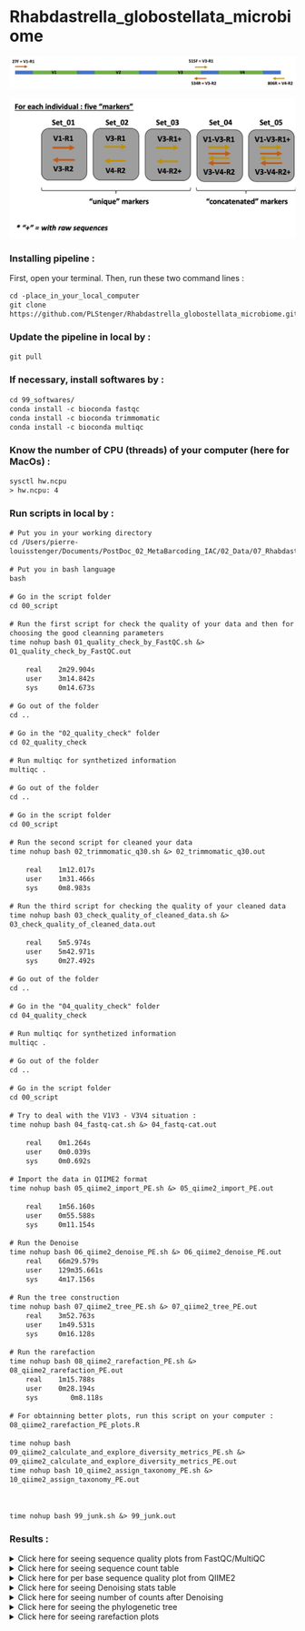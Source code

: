 # Rhabdastrella_globostellata_microbiome

![graphical_summary_of_primers_map](https://github.com/PLStenger/Rhabdastrella_globostellata_microbiome/blob/main/99_images/primers_map.png)

![graphical_summary_of_sets_of_markers](https://github.com/PLStenger/Rhabdastrella_globostellata_microbiome/blob/main/99_images/five_set_of_markers.png)


### Installing pipeline :

First, open your terminal. Then, run these two command lines :

    cd -place_in_your_local_computer
    git clone https://github.com/PLStenger/Rhabdastrella_globostellata_microbiome.git

### Update the pipeline in local by :

    git pull
    
### If necessary, install softwares by :   

    cd 99_softwares/
    conda install -c bioconda fastqc
    conda install -c bioconda trimmomatic
    conda install -c bioconda multiqc


### Know the number of CPU (threads) of your computer (here for MacOs) :   

    sysctl hw.ncpu
    > hw.ncpu: 4

### Run scripts in local by :

    # Put you in your working directory
    cd /Users/pierre-louisstenger/Documents/PostDoc_02_MetaBarcoding_IAC/02_Data/07_Rhabdastrella_globostellata_microbiome/Rhabdastrella_globostellata_microbiome
    
    # Put you in bash language
    bash
    
    # Go in the script folder
    cd 00_script
    
    # Run the first script for check the quality of your data and then for choosing the good cleanning parameters
    time nohup bash 01_quality_check_by_FastQC.sh &> 01_quality_check_by_FastQC.out
    
        real	2m29.904s
        user	3m14.842s
        sys	    0m14.673s
    
    # Go out of the folder
    cd ..
    
    # Go in the "02_quality_check" folder
    cd 02_quality_check
    
    # Run multiqc for synthetized information
    multiqc .
    
    # Go out of the folder
    cd ..
    
    # Go in the script folder
    cd 00_script

    # Run the second script for cleaned your data
    time nohup bash 02_trimmomatic_q30.sh &> 02_trimmomatic_q30.out
    
        real	1m12.017s
        user	1m31.466s
        sys	    0m8.983s

    # Run the third script for checking the quality of your cleaned data 
    time nohup bash 03_check_quality_of_cleaned_data.sh &> 03_check_quality_of_cleaned_data.out

        real	5m5.974s
        user	5m42.971s
        sys	    0m27.492s
        
    # Go out of the folder
    cd ..
    
    # Go in the "04_quality_check" folder
    cd 04_quality_check
    
    # Run multiqc for synthetized information
    multiqc .
    
    # Go out of the folder
    cd ..
    
    # Go in the script folder
    cd 00_script
    
    # Try to deal with the V1V3 - V3V4 situation :
    time nohup bash 04_fastq-cat.sh &> 04_fastq-cat.out

        real	0m1.264s
        user	0m0.039s
        sys	    0m0.692s

    # Import the data in QIIME2 format
    time nohup bash 05_qiime2_import_PE.sh &> 05_qiime2_import_PE.out
    
        real	1m56.160s
        user	0m55.588s
        sys	    0m11.154s
    
    # Run the Denoise
    time nohup bash 06_qiime2_denoise_PE.sh &> 06_qiime2_denoise_PE.out
        real	66m29.579s
        user	129m35.661s
        sys	    4m17.156s
    
    # Run the tree construction
    time nohup bash 07_qiime2_tree_PE.sh &> 07_qiime2_tree_PE.out
        real	3m52.763s
        user	1m49.531s
        sys	    0m16.128s
    
    # Run the rarefaction
    time nohup bash 08_qiime2_rarefaction_PE.sh &> 08_qiime2_rarefaction_PE.out
        real	1m15.788s
        user	0m28.194s
        sys	       0m8.118s
        
    # For obtainning better plots, run this script on your computer :    
    08_qiime2_rarefaction_PE_plots.R
    
    time nohup bash 09_qiime2_calculate_and_explore_diversity_metrics_PE.sh &> 09_qiime2_calculate_and_explore_diversity_metrics_PE.out
    time nohup bash 10_qiime2_assign_taxonomy_PE.sh &> 10_qiime2_assign_taxonomy_PE.out
    
    
    
    time nohup bash 99_junk.sh &> 99_junk.out


### Results :

<details>
  <summary>Click here for seeing sequence quality plots from FastQC/MultiQC</summary>
  
  <div align="center">
  <img src="https://github.com/PLStenger/Rhabdastrella_globostellata_microbiome/blob/main/99_images/seq_info.png" width="800">
  </div>

 <ins>Figure 1 : Left = raw sequences (results from the script "01_quality_check_by_FastQC.sh") ; right = cleaned sequences (results from the script "03_check_quality_of_cleaned_data.sh")  :</ins>

</details>






<details>
  <summary>Click here for seeing sequence count table</summary>
   
<ins>Table 1 : Results from the script "05_qiime2_import_PE.sh" that give object "demux.qza/.qzv"  :</ins>

| Sample name | Sequence count |
|-------------|----------------|
| BRG2_set_05 | 96250          |
| BRG1_set_05 | 95639          |
| BRG2_set_04 | 92801          |
| BRG1_set_04 | 92791          |
| BRG3_set_04 | 89017          |
| BRG3_set_05 | 87914          |
| BRG2_set_03 | 67233          |
| BRG1_set_03 | 64388          |
| BRG2_set_02 | 63784          |
| BRG1_set_02 | 61540          |
| BRG3_set_02 | 59269          |
| BRG3_set_03 | 58166          |
| BRG1_set_01 | 31251          |
| BRG3_set_01 | 29748          |
| BRG2_set_01 | 29017          |    
    
</details>   
    
    
    
    
    
<details>
  <summary>Click here for per base sequence quality plot from QIIME2</summary>
  
  <div align="center">
  <img src="https://github.com/PLStenger/Rhabdastrella_globostellata_microbiome/blob/main/99_images/quality_base.png" width="800">
  </div>

 <ins>Figure 2 : Quality plots from the "05_qiime2_import_PE.sh" that give object "demux.qza/.qzv".</ins>

</details>






<details>
  <summary>Click here for seeing Denoising stats table</summary>
    
 <ins>Table 2 : Results from the script "06_qiime2_denoise_PE.sh" that give object "SampleData.qza/.qzv"  :</ins>

  
| sample-id   | input | filtered | percentage of input passed filter | denoised | merged | percentage of input merged | non-chimeric | percentage of input non-chimeric |
|-------------|-------|----------|-----------------------------------|----------|--------|----------------------------|--------------|----------------------------------|
| BRG1_set_01 | 31251 | 31251    | 100                               | 30529    | 12401  | 39.68                      | 12171        | 38.95                            |
| BRG1_set_02 | 61540 | 61540    | 100                               | 61076    | 59468  | 96.63                      | 58784        | 95.52                            |
| BRG1_set_03 | 64388 | 63588    | 98.76                             | 62515    | 55436  | 86.1                       | 19184        | 29.79                            |
| BRG1_set_04 | 92791 | 92791    | 100                               | 91602    | 71839  | 77.42                      | 70925        | 76.44                            |
| BRG1_set_05 | 95639 | 94839    | 99.16                             | 93029    | 67772  | 70.86                      | 31334        | 32.76                            |
| BRG2_set_01 | 29017 | 29017    | 100                               | 28386    | 11749  | 40.49                      | 11542        | 39.78                            |
| BRG2_set_02 | 63784 | 63782    | 100                               | 63426    | 60825  | 95.36                      | 60104        | 94.23                            |
| BRG2_set_03 | 67233 | 66209    | 98.48                             | 65146    | 58998  | 87.75                      | 21291        | 31.67                            |
| BRG2_set_04 | 92801 | 92799    | 100                               | 91808    | 72571  | 78.2                       | 71643        | 77.2                             |
| BRG2_set_05 | 96250 | 95226    | 98.94                             | 93528    | 70741  | 73.5                       | 32829        | 34.11                            |
| BRG3_set_01 | 29748 | 29748    | 100                               | 29159    | 12666  | 42.58                      | 12470        | 41.92                            |
| BRG3_set_02 | 59269 | 59268    | 100                               | 58927    | 56975  | 96.13                      | 56380        | 95.13                            |
| BRG3_set_03 | 58166 | 57369    | 98.63                             | 56453    | 518    | 0.89                       | 316          | 0.54                             |
| BRG3_set_04 | 89017 | 89016    | 100                               | 88086    | 69621  | 78.21                      | 68830        | 77.32                            |
| BRG3_set_05 | 87914 | 87117    | 99.09                             | 85615    | 13157  | 14.97                      | 12759        | 14.51                            |

</details>







<details>
  <summary>Click here for seeing number of counts after Denoising</summary>
    
 <ins>Table 3 : Results from the script "06_qiime2_denoise_PE.sh" that give object "Table.qza/.qzv (and compare to nb of sequences before denoise)"  :</ins>


| Sample ID   | Before denoise (demux.qzv) | After denoise (Table.qzv) |
|-------------|----------------------------|---------------------------|
| BRG2_set_04 | 92801                      | 71643                     |
| BRG1_set_04 | 92791                      | 70925                     |
| BRG3_set_04 | 89017                      | 68830                     |
| BRG2_set_02 | 63784                      | 60104                     |
| BRG1_set_02 | 61540                      | 58784                     |
| BRG3_set_02 | 59269                      | 56380                     |
| BRG2_set_05 | 96250                      | 32829                     |
| BRG1_set_05 | 95639                      | 31334                     |
| BRG2_set_03 | 67233                      | 21291                     |
| BRG1_set_03 | 64388                      | 19184                     |
| BRG3_set_05 | 87914                      | 12759                     |
| BRG3_set_01 | 29748                      | 12470                     |
| BRG1_set_01 | 31251                      | 12171                     |
| BRG2_set_01 | 29017                      | 11542                     |
| BRG3_set_03 | 58166                      | 316                       |

</details>



    
<details>
  <summary>Click here for seeing the phylogenetic tree</summary>
  
  <div align="center">
  <img src="https://github.com/PLStenger/Rhabdastrella_globostellata_microbiome/blob/main/99_images/tree.png" width="800">
  </div>

 <ins>Figure 3 : Quality plots from the "05_qiime2_import_PE.sh" that give object "demux.qza/.qzv".</ins>

</details>




<details>
  <summary>Click here for seeing rarefaction plots</summary>
  
  <div align="center">
  <img src="https://github.com/PLStenger/Rhabdastrella_globostellata_microbiome/blob/main/99_images/alpha-rarefaction_shannon.png" width="800">
  </div>
  
  <div align="center">
  <img src="https://github.com/PLStenger/Rhabdastrella_globostellata_microbiome/blob/main/99_images/alpha-rarefaction_faith_pd.png" width="800">
  </div>
  
  <div align="center">
  <img src="https://github.com/PLStenger/Rhabdastrella_globostellata_microbiome/blob/main/99_images/alpha-rarefaction_observed_otu.png" width="800">
  </div>

 <ins>Figure 4 : Rarefaction plots from the "08_qiime2_rarefaction_PE.sh" script and then CSV files graphed by R.</ins>

</details>
